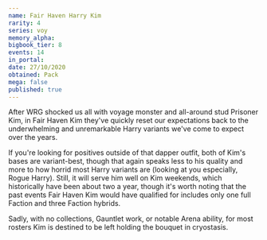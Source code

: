 ```yaml
---
name: Fair Haven Harry Kim
rarity: 4
series: voy
memory_alpha:
bigbook_tier: 8
events: 14
in_portal:
date: 27/10/2020
obtained: Pack
mega: false
published: true
---
```


After WRG shocked us all with voyage monster and all-around stud Prisoner Kim, in Fair Haven Kim they've quickly reset our expectations back to the underwhelming and unremarkable Harry variants we've come to expect over the years.

If you're looking for positives outside of that dapper outfit, both of Kim's bases are variant-best, though that again speaks less to his quality and more to how horrid most Harry variants are (looking at you especially, Rogue Harry). Still, it will serve him well on Kim weekends, which historically have been about two a year, though it's worth noting that the past events Fair Haven Kim would have qualified for includes only one full Faction and three Faction hybrids.

Sadly, with no collections, Gauntlet work, or notable Arena ability, for most rosters Kim is destined to be left holding the bouquet in cryostasis.
